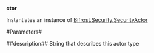 **ctor**

Instantiates an instance of [Bifrost.Security.SecurityActor](Bifrost.Security.SecurityActor)

#Parameters#


##description##
String that describes this actor type
